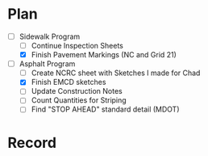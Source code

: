 # Plan
- [ ] Sidewalk Program
	- [ ] Continue Inspection Sheets
	- [x] Finish Pavement Markings (NC and Grid 21)
- [ ] Asphalt Program
	- [ ] Create NCRC sheet with Sketches I made for Chad
	- [x] Finish EMCD sketches
	- [ ] Update Construction Notes
	- [ ] Count Quantities for Striping
	- [ ] Find "STOP AHEAD" standard detail (MDOT)
# Record
